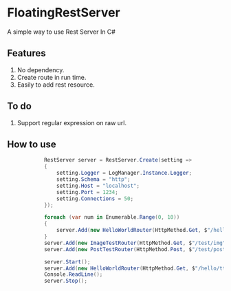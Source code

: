 # FloatingRestServer
A simple way to use Rest Server In C#

## Features

1. No dependency.
2. Create route in run time.
3. Easily to add rest resource.

## To do 

1. Support regular expression on raw url.

## How to use


~~~C#
            RestServer server = RestServer.Create(setting =>
            {
                setting.Logger = LogManager.Instance.Logger;
                setting.Schema = "http";
                setting.Host = "localhost";
                setting.Port = 1234;
                setting.Connections = 50;
            });

            foreach (var num in Enumerable.Range(0, 10))
            {
                server.Add(new HelloWorldRouter(HttpMethod.Get, $"/hello/{num}", num.ToString()));
            }
            server.Add(new ImageTestRouter(HttpMethod.Get, $"/test/img"));
            server.Add(new PostTestRouter(HttpMethod.Post, $"/test/post"));

            server.Start();
            server.Add(new HelloWorldRouter(HttpMethod.Get, $"/hello/tttt", "tttt"));
            Console.ReadLine();
            server.Stop();
~~~
